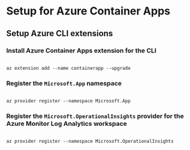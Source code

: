 # Setup for Azure Container Apps

## Setup Azure CLI extensions

### Install Azure Container Apps extension for the CLI

```code

az extension add --name containerapp --upgrade

```

### Register the `Microsoft.App` namespace

```code

az provider register --namespace Microsoft.App

```

### Register the `Microsoft.OperationalInsights` provider for the Azure Monitor Log Analytics workspace

```code

az provider register --namespace Microsoft.OperationalInsights

```
